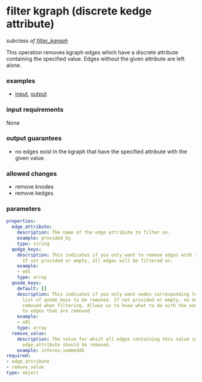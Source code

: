 # filter kgraph (discrete kedge attribute)

_subclass of [filter_kgraph](./filter_kgraph.md)_

This operation removes kgraph edges which have a discrete attribute containing the specified value. Edges without the given attribute are left alone.

### examples

- [input](../examples/fill_and_filter/messages/11_filtered_kgraph_discrete_attribute_input.json), [output](../examples/fill_and_filter/messages/12_filtered_kgraph_discrete_attribute_output.json)

### input requirements

None

### output guarantees

- no edges exist in the kgraph that have the specified attribute with the given value.

### allowed changes

- remove knodes
- remove kedges

### parameters

```yaml
properties:
  edge_attribute:
    description: The name of the edge attribute to filter on.
    example: provided_by
    type: string
  qedge_keys:
    description: This indicates if you only want to remove edges with specific edge_keys.
      If not provided or empty, all edges will be filtered on.
    example:
    - e01
    type: array
  qnode_keys:
    default: []
    description: This indicates if you only want nodes corresponding to a specific
      list of qnode_keys to be removed. If not provided or empty, no nodes will be
      removed when filtering. Allows us to know what to do with the nodes connected
      to edges that are removed
    example:
    - n01
    type: array
  remove_value:
    description: The value for which all edges containing this value in the specified
      edge_attribute should be removed.
    example: infores:semmeddb
required:
- edge_attribute
- remove_value
type: object
```
